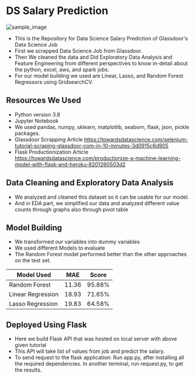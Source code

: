 # DS Salary Prediction

![sample_image](https://user-images.githubusercontent.com/39486938/88488209-27a68780-cfa5-11ea-9a1a-54591d0551dd.PNG)

* This is the Repository for Data Science Salary Prediction of Glassdoor's Data Science Job
* First we scrapped Data Science Job from Glassdoor.
* Then We cleaned the data and Did Exploratory Data Analysis and Feature Engineering from different perspectives to know in-detail about the python, excel, aws, and spark jobs.
* For our model building we used are  Linear, Lasso, and Random Forest Regressors using GridsearchCV.


## Resources We Used
* Python version 3.8
* Jupyter Notebook
* We used pandas, numpy, sklearn, matplotlib, seaborn, flask, json, pickle packages.
* Glassdoor Scrapping Article https://towardsdatascience.com/selenium-tutorial-scraping-glassdoor-com-in-10-minutes-3d0915c6d905
* Flask Productionization Article https://towardsdatascience.com/productionize-a-machine-learning-model-with-flask-and-heroku-8201260503d2


## Data Cleaning and Exploratory Data Analysis
* We analyzed and cleaned this dataset so it can be usable for our model.
* And in EDA part, we simplified our data and analyzed different value counts through graphs also through pivot table


## Model Building
* We transformed our variables into dummy variables
* We used different Models to evaluate
* The Random Forest model performed better than the other approaches on the test set. 

Model Used | MAE | Score
------------ | ------------- | -------------
Random Forest | 11.36 | 95.88%
Linear Regression | 18.93 | 71.65%
Lasso Regression | 19.83 | 64.58%


## Deployed Using Flask

* Here we build Flask API that was hosted on local server with above given tutorial
* This API will take list of values from job and predict the salary.
* To send request to the flask application:
    Run app.py, after installing all the required dependencies.
    In another terminal, run request.py, to get the results.


